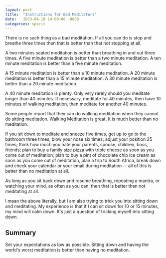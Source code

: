 ```yaml
---
layout: post
title:  "Instructions for Bad Meditators"
date:   2023-04-18 14:00:00 -0800
categories: spirit
---
```


There is no such thing as a bad meditation. If all you can do is stop and breathe three times then that is better than that not stopping at all.

A two minutes seated meditation is better than breathing in and out three times. A five minute meditation is better than a two minute meditation. A ten minute meditation is better than a five minute meditation. 

A 15 minute meditation is better than a 10 minute meditation. A 20 minute meditation is better than a 15 minute meditation. A 30 minute meditation is better than a 20 minute meditation. 

A 40 minute meditation is plenty. Only very rarely should you meditate longer than 40 minutes. If necessary, meditate for 40 minutes, then have 10 minutes of walking meditation, then meditate for another 40 minutes.

Some people report that they can do walking meditation when they cannot do sitting meditation. Walking Meditation is great. It is much better than no meditation.

If you sit down to meditate and sneeze five times, get up to go to the bathroom three times, blow your nose six times; adjust your position 25 times; think how much you hate your parents, spouse, children, boss, friends; plan to buy a family size pizza with triple cheese as soon as you come out of meditation; plan to buy a pint of chocolate chip ice cream as soon as you come out of meditation, plan a trip to South Africa, break down and check your calendar or your email during meditation -- all of this is better than no meditation at all. 

As long as you sit back down and resume breathing, repeating a mantra, or watching your mind, as often as you can, then that is better than not meditating at all.

I mean the above literally, but I am also trying to trick you into sitting down and meditating. My experience is that if I can sit down for 10 or 15 minutes, my mind will calm down. It's just a question of tricking myself into sitting down. 

## Summary

Set your expectations as low as possible. Sitting down and having the world's worst meditation is better than having no meditation.
